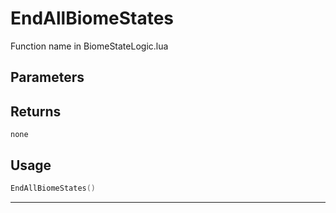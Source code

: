 # EndAllBiomeStates
Function name in BiomeStateLogic.lua
## Parameters

## Returns
`none`
## Usage
```lua
EndAllBiomeStates()
```
---
